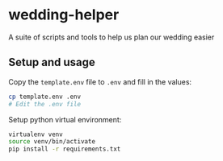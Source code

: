 # wedding-helper
A suite of scripts and tools to help us plan our wedding easier

## Setup and usage

Copy the `template.env` file to `.env` and fill in the values:

```bash
cp template.env .env
# Edit the .env file
```

Setup python virtual environment:

```bash
virtualenv venv
source venv/bin/activate
pip install -r requirements.txt
```
